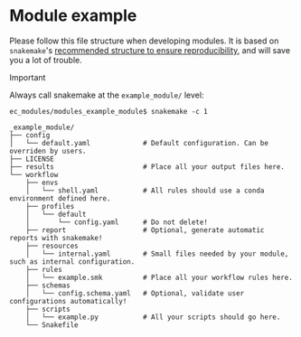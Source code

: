 # Module example

Please follow this file structure when developing modules.
It is based on `snakemake`'s [recommended structure to ensure reproducibility](https://snakemake.readthedocs.io/en/v8.18.0/snakefiles/deployment.html), and will save you a lot of trouble.

>[!important]
>Always call snakemake at the `example_module/` level:
>
>`ec_modules/modules_example_module$ snakemake -c 1`

```text
_example_module/
├── config
│   └── default.yaml             # Default configuration. Can be overriden by users.
├── LICENSE
├── results                      # Place all your output files here.
└── workflow
    ├── envs
    │   └── shell.yaml           # All rules should use a conda environment defined here.
    ├── profiles
    │   └── default
    │       └── config.yaml      # Do not delete!
    ├── report                   # Optional, generate automatic reports with snakemake!
    ├── resources
    │   └── internal.yaml        # Small files needed by your module, such as internal configuration.
    ├── rules
    │   └── example.smk          # Place all your workflow rules here.
    ├── schemas
    │   └── config.schema.yaml   # Optional, validate user configurations automatically!
    ├── scripts
    │   └── example.py           # All your scripts should go here.
    └── Snakefile
```
